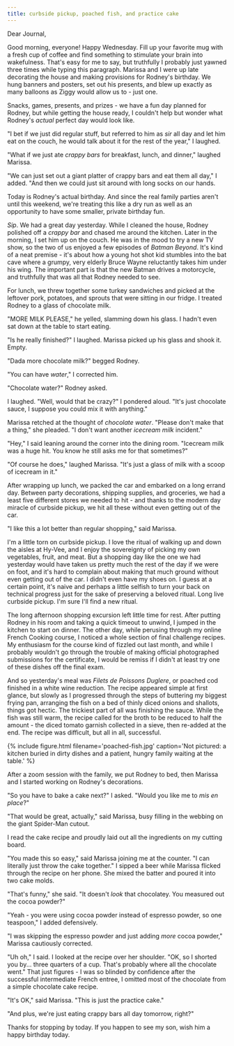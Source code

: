 ```yaml
---
title: curbside pickup, poached fish, and practice cake
---
```


Dear Journal,

Good morning, everyone!  Happy Wednesday.  Fill up your favorite mug
with a fresh cup of coffee and find something to stimulate your brain
into wakefulness.  That's easy for me to say, but truthfully I
probably just yawned three times while typing this paragraph.  Marissa
and I were up late decorating the house and making provisions for
Rodney's birthday.  We hung banners and posters, set out his presents,
and blew up exactly as many balloons as Ziggy would allow us to - just
one.

Snacks, games, presents, and prizes - we have a fun day planned for
Rodney, but while getting the house ready, I couldn't help but wonder
what Rodney's _actual_ perfect day would look like.

"I bet if we just did regular stuff, but referred to him as _sir_ all
day and let him eat on the couch, he would talk about it for the rest
of the year," I laughed.

"What if we just ate _crappy bars_ for breakfast, lunch, and dinner,"
laughed Marissa.

"We can just set out a giant platter of crappy bars and eat them all
day," I added.  "And then we could just sit around with long socks on
our hands.

Today is Rodney's actual birthday.  And since the real family parties
aren't until this weekend, we're treating this like a dry run as well
as an opportunity to have some smaller, private birthday fun.

_Sip_.  We had a great day yesterday.  While I cleaned the house,
Rodney polished off a _crappy bar_ and chased me around the kitchen.
Later in the morning, I set him up on the couch.  He was in the mood
to try a new TV show, so the two of us enjoyed a few episodes of
_Batman Beyond_.  It's kind of a neat premise - it's about how a young
hot shot kid stumbles into the bat cave where a grumpy, very elderly
Bruce Wayne reluctantly takes him under his wing.  The important part
is that the new Batman drives a motorcycle, and truthfully that was
all that Rodney needed to see.

For lunch, we threw together some turkey sandwiches and picked at the
leftover pork, potatoes, and sprouts that were sitting in our fridge.
I treated Rodney to a glass of chocolate milk.

"MORE MILK PLEASE," he yelled, slamming down his glass.  I hadn't even
sat down at the table to start eating.

"Is he really finished?" I laughed.  Marissa picked up his glass and
shook it.  Empty.

"Dada more chocolate milk?" begged Rodney.

"You can have _water_," I corrected him.

"Chocolate water?" Rodney asked.

I laughed.  "Well, would that be crazy?" I pondered aloud.  "It's just
chocolate sauce, I suppose you could mix it with anything."

Marissa retched at the thought of _chocolate water_.  "Please don't
make that a thing," she pleaded.  "I don't want another _icecream
milk_ incident."

"Hey," I said leaning around the corner into the dining room.
"Icecream milk was a huge hit.  You know he still asks me for that
sometimes?"

"Of course he does," laughed Marissa.  "It's just a glass of milk with
a scoop of icecream in it."

After wrapping up lunch, we packed the car and embarked on a long
errand day.  Between party decorations, shipping supplies, and
groceries, we had a least five different stores we needed to hit - and
thanks to the modern day miracle of curbside pickup, we hit all these
without even getting out of the car.

"I like this a lot better than regular shopping," said Marissa.

I'm a little torn on curbside pickup.  I love the ritual of walking up
and down the aisles at Hy-Vee, and I enjoy the sovereignty of picking
my own vegetables, fruit, and meat.  But a shopping day like the one
we had yesterday would have taken us pretty much the rest of the day
if we were on foot, and it's hard to complain about making that much
ground without even getting out of the car.  I didn't even have my
shoes on.  I guess at a certain point, it's naive and perhaps a little
selfish to turn your back on technical progress just for the sake of
preserving a beloved ritual.  Long live curbside pickup.  I'm sure
I'll find a new ritual.

The long afternoon shopping excursion left little time for rest.
After putting Rodney in his room and taking a quick timeout to unwind,
I jumped in the kitchen to start on dinner.  The other day, while
perusing through my online French Cooking course, I noticed a whole
section of final challenge recipes.  My enthusiasm for the course kind
of fizzled out last month, and while I probably wouldn't go through
the trouble of making official photographed submissions for the
certificate, I would be remiss if I didn't at least try one of these
dishes off the final exam.

And so yesterday's meal was _Filets de Poissons Duglere_, or poached
cod finished in a white wine reduction.  The recipe appeared simple at
first glance, but slowly as I progressed through the steps of
buttering my biggest frying pan, arranging the fish on a bed of thinly
diced onions and shallots, things got hectic.  The trickiest part of
all was finishing the sauce.  While the fish was still warm, the
recipe called for the broth to be reduced to half the amount - the
diced tomato garnish collected in a sieve, then re-added at the end.
The recipe was difficult, but all in all, successful.

{% include figure.html
filename='poached-fish.jpg'
caption='Not pictured: a kitchen buried in dirty dishes and a patient,
hungry family waiting at the table.' %}

After a zoom session with the family, we put Rodney to bed, then
Marissa and I started working on Rodney's decorations.

"So you have to bake a cake next?" I asked.  "Would you like me to
_mis en place_?"

"That would be great, actually," said Marissa, busy filling in the
webbing on the giant Spider-Man cutout.

I read the cake recipe and proudly laid out all the ingredients on my
cutting board.

"You made this so easy," said Marissa joining me at the counter.  "I
can literally just throw the cake together."  I sipped a beer while
Marissa flicked through the recipe on her phone.  She mixed the batter
and poured it into two cake molds.

"That's funny," she said.  "It doesn't _look_ that chocolatey.  You
measured out the cocoa powder?"

"Yeah - you were using cocoa powder instead of espresso powder, so one
teaspoon," I added defensively.

"I was skipping the espresso powder and just adding _more_ cocoa
powder," Marissa cautiously corrected.

"Uh oh," I said.  I looked at the recipe over her shoulder.  "OK, so I
shorted you by... three quarters of a cup.  That's probably where all
the chocolate went."  That just figures - I was so blinded by
confidence after the successful intermediate French entree, I omitted
most of the chocolate from a simple chocolate cake recipe.

"It's OK," said Marissa.  "This is just the practice cake."

"And plus, we're just eating crappy bars all day tomorrow, right?"

Thanks for stopping by today.  If you happen to see my son, wish him a
happy birthday today.
